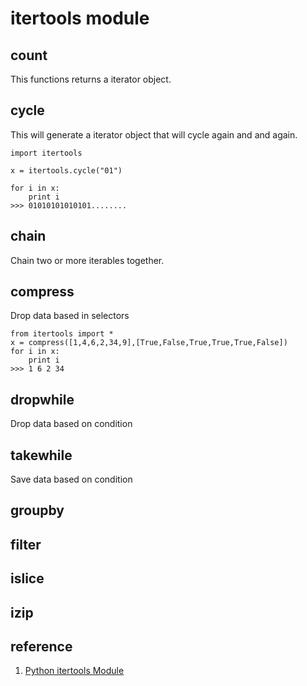 # itertools module


## count

This functions returns a iterator object.

## cycle

This will generate a iterator object that will cycle again
and and again.

```
import itertools

x = itertools.cycle("01")

for i in x:
    print i
>>> 01010101010101........

```

## chain

Chain two or more iterables together.

## compress

Drop data based in selectors

```
from itertools import *
x = compress([1,4,6,2,34,9],[True,False,True,True,True,False])
for i in x:
    print i
>>> 1 6 2 34
```

## dropwhile

Drop data based on condition

## takewhile

Save data based on condition

## groupby

## filter


## islice

## izip



## reference
1. [Python itertools Module](http://www.endmemo.com/python/itertools.php)

